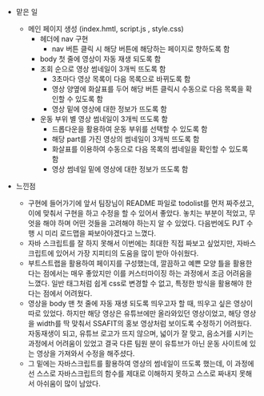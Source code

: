 - 맡은 일
    - 메인 페이지 생성 (index.hmtl, script.js , style.css)
        - 헤더에 nav 구현
            - nav 버튼 클릭 시 해당 버튼에 해당하는 페이지로 향하도록 함
        - body 첫 줄에 영상이 자동 재생 되도록 함
        - 조회 순으로 영상 썸네일이 3개씩 뜨도록 함
            - 3초마다 영상 목록이 다음 목록으로 바뀌도록 함
            - 영상 양옆에 화살표를 두어 해당 버튼 클릭시 수동으로 다음 목록을 확인할 수 있도록 함
            - 영상 밑에 영상에 대한 정보가 뜨도록 함
        - 운동 부위 별 영상 썸네일이 3개씩 뜨도록 함
            - 드롭다운을 활용하여 운동 부위를 선택할 수 있도록 함
            - 해당 part를 가진 영상의 썸네일이 3개씩 뜨도록 함
            - 화살표를 이용하여 수동으로 다음 목록의 썸네일을 확인할 수 있도록 함
            - 영상 썸네일 밑에 영상에 대한 정보가 뜨도록 함

- 느낀점
    - 구현에 들어가기에 앞서 팀장님이 README 파일로 todolist를 먼저 짜주셨고, 이에 맞춰서 구현을 하고 수정을 할 수 있어서 좋았다. 놓치는 부분이 적었고, 무엇을 해야 하며 어떤 것들을 고려해야 하는지 알 수 있었다. 다음번에도 PJT 수행 시 미리 로드맵을 짜보아야겠다고 느꼈다.
    - 자바 스크립트를 잘 하지 못해서 이번에는 최대한 직접 짜보고 싶었지만, 자바스크립트에 있어서 가장 지피티의 도움을 많이 받아 아쉬웠다.
    - 부트스트랩을 활용하여 페이지를 구성했는데, 깔끔하고 예쁜 모양 틀을 활용한다는 점에서는 매우 좋았지만 이를 커스터마이징 하는 과정에서 조금 어려움을 느꼈다. 일반 태그처럼 쉽게 css로 변경할 수 없고, 특정한 방식을 활용해야 한다는 점에서 어려웠다.
    - 영상을 body 맨 첫 줄에 자동 재생 되도록 띄우고자 할 때, 띄우고 싶은 영상이 따로 있었다. 하지만 해당 영상은 유튜브에만 올라와있던 영상이었고, 해당 영상을 width를 딱 맞춰서 SSAFIT의 홍보 영상처럼 보이도록 수정하기 어려웠다. 자동재생이 되고, 유튜브 로고가 뜨지 않으며, 넓이가 잘 맞고, 음소거를 시키는 과정에서 어려움이 있었고 결국 다른 팀원 분이 유튜브가 아닌 운동 사이트에 있는 영상을 가져와서 수정을 해주셨다.
    - 그 밑에는 자바스크립트를 활용하여 영상의 썸네일이 뜨도록 했는데, 이 과정에선 스스로 자바스크립트의 함수를 제대로 이해하지 못하고 스스로 짜내지 못해서 아쉬움이 많이 남았다.
